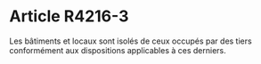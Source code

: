 # Article R4216-3

 

  
Les bâtiments et locaux sont isolés de ceux occupés par des tiers conformément aux dispositions applicables à ces derniers.